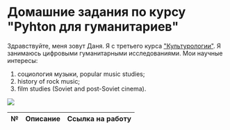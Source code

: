 # Домашние задания по курсу "Pyhton для гуманитариев"
Здравствуйте, меня зовут Даня. Я с третьего курса ["Культурологии"](https://www.hse.ru/ba/cultural/). 
Я занимаюсь цифровыми гуманитарными исследованиями. Мои научные интересы:
1.  социология музыки, popular music studies;
2.  history of rock music;
3.  film studies (Soviet and post-Soviet cinema).

![](https://orig00.deviantart.net/a383/f/2013/024/0/0/disappearrgb_by_madebymv-d5sku6k.jpg)

№ | Описание | Ссылка на работу
---|:---:|---:


